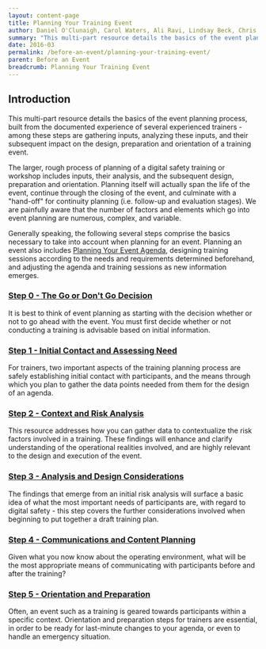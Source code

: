 ```yaml
---
layout: content-page
title: Planning Your Training Event
author: Daniel O'Clunaigh, Carol Waters, Ali Ravi, Lindsay Beck, Chris Doten, Nick Sera-Leyva
summary: "This multi-part resource details the basics of the event planning process, built from the documented experience of several experienced trainers - among these steps are gathering inputs, analyzing these inputs, and their subsequent impact on the design, preparation and orientation of a training event."
date: 2016-03
permalink: /before-an-event/planning-your-training-event/
parent: Before an Event
breadcrumb: Planning Your Training Event
---
```

## Introduction
This multi-part resource details the basics of the event planning process, built from the documented experience of several experienced trainers - among these steps are gathering inputs, analyzing these inputs, and their subsequent impact on the design, preparation and orientation of a training event.

The larger, rough process of planning of a digital safety training or workshop includes inputs, their analysis, and the subsequent design, preparation and orientation. Planning itself will actually span the life of the event, continue through the closing of the event, and culminate with a "hand-off" for continuity planning (i.e. follow-up and evaluation stages). We are painfully aware that the number of factors and elements which go into event planning are numerous, complex, and variable. 

Generally speaking, the following several steps comprise the basics necessary to take into account when planning for an event. Planning an event also includes [Planning Your Event Agenda](/level-up/before-an-event/planning-your-event-agenda/), designing training sessions according to the needs and requirements determined beforehand, and adjusting the agenda and training sessions as new information emerges. 


### [Step 0 - The Go or Don't Go Decision](/level-up/before-an-event/planning-your-training-event/0-go-dontgo-decision/)
It is best to think of event planning as starting with the decision whether or not to go ahead with the event. You must first decide whether or not conducting a training is advisable based on initial information.

### [Step 1 - Initial Contact and Assessing Need](/level-up/before-an-event/planning-your-training-event/1-initial-contact-assessing-need/)
For trainers, two important aspects of the training planning process are safely establishing initial contact with participants, and the means through which you plan to gather the data points needed from them for the design of an agenda.

### [Step 2 - Context and Risk Analysis](/level-up/before-an-event/planning-your-training-event/2-context-risk-analysis/)
This resource addresses how you can gather data to contextualize the risk factors involved in a training.  These findings will enhance and clarify understanding of the operational realities involved, and are highly relevant to the design and execution of the event.

### [Step 3 - Analysis and Design Considerations](/level-up/before-an-event/planning-your-training-event/3-analysis-design-considerations)
The findings that emerge from an initial risk analysis will surface a basic idea of what the most important needs of participants are, with regard to digital safety - this step covers the further considerations involved when beginning to put together a draft training plan.

### [Step 4 - Communications and Content Planning](/level-up/before-an-event/planning-your-training-event/4-communications-content-planning/)
Given what you now know about the operating environment, what will be the most appropriate means of communicating with participants before and after the training?

### [Step 5 - Orientation and Preparation](/level-up/before-an-event/planning-your-training-event/5-orientation-preparation/)
Often, an event such as a training is geared towards participants within a specific context. Orientation and preparation steps for trainers are essential, in order to be ready for last-minute changes to your agenda, or even to handle an emergency situation.
<br><br>





